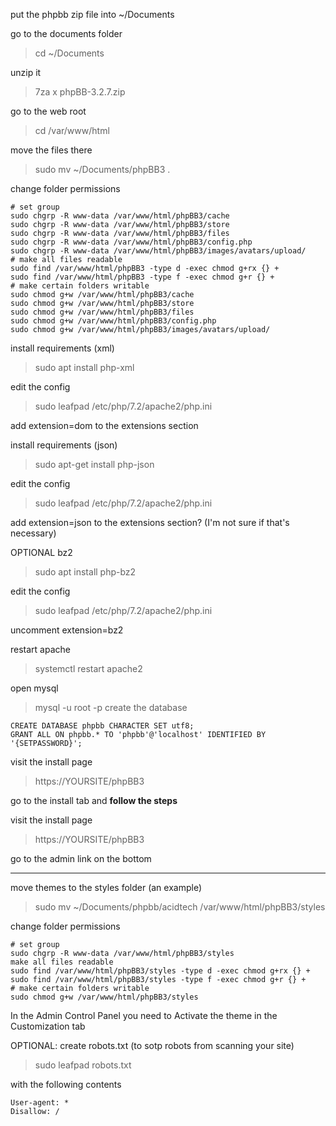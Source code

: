 put the phpbb zip file into ~/Documents

go to the documents folder
> cd ~/Documents

unzip it
> 7za x phpBB-3.2.7.zip

go to the web root
> cd /var/www/html

move the files there
> sudo mv ~/Documents/phpBB3 .

change folder permissions
```
# set group
sudo chgrp -R www-data /var/www/html/phpBB3/cache
sudo chgrp -R www-data /var/www/html/phpBB3/store
sudo chgrp -R www-data /var/www/html/phpBB3/files
sudo chgrp -R www-data /var/www/html/phpBB3/config.php
sudo chgrp -R www-data /var/www/html/phpBB3/images/avatars/upload/
# make all files readable
sudo find /var/www/html/phpBB3 -type d -exec chmod g+rx {} +
sudo find /var/www/html/phpBB3 -type f -exec chmod g+r {} +
# make certain folders writable
sudo chmod g+w /var/www/html/phpBB3/cache
sudo chmod g+w /var/www/html/phpBB3/store
sudo chmod g+w /var/www/html/phpBB3/files
sudo chmod g+w /var/www/html/phpBB3/config.php
sudo chmod g+w /var/www/html/phpBB3/images/avatars/upload/
```

install requirements (xml)
> sudo apt install php-xml

edit the config
> sudo leafpad /etc/php/7.2/apache2/php.ini

add extension=dom to the extensions section

install requirements (json)
> sudo apt-get install php-json

edit the config
> sudo leafpad /etc/php/7.2/apache2/php.ini

add extension=json to the extensions section? (I'm not sure if that's necessary)

OPTIONAL bz2
> sudo apt install php-bz2

edit the config
> sudo leafpad /etc/php/7.2/apache2/php.ini

uncomment extension=bz2

restart apache
> systemctl restart apache2

open mysql
> mysql -u root -p
create the database
```
CREATE DATABASE phpbb CHARACTER SET utf8;
GRANT ALL ON phpbb.* TO 'phpbb'@'localhost' IDENTIFIED BY '{SETPASSWORD}';
```

visit the install page
> https://YOURSITE/phpBB3

go to the install tab and **follow the steps**

visit the install page
> https://YOURSITE/phpBB3

go to the admin link on the bottom

-----

move themes to the styles folder (an example)
> sudo mv ~/Documents/phpbb/acidtech /var/www/html/phpBB3/styles

change folder permissions
```
# set group
sudo chgrp -R www-data /var/www/html/phpBB3/styles
make all files readable
sudo find /var/www/html/phpBB3/styles -type d -exec chmod g+rx {} +
sudo find /var/www/html/phpBB3/styles -type f -exec chmod g+r {} +
# make certain folders writable
sudo chmod g+w /var/www/html/phpBB3/styles
```

In the Admin Control Panel you need to Activate the theme in the Customization tab

OPTIONAL: create robots.txt (to sotp robots from scanning your site)
> sudo leafpad robots.txt

with the following contents
```
User-agent: *
Disallow: /
```
